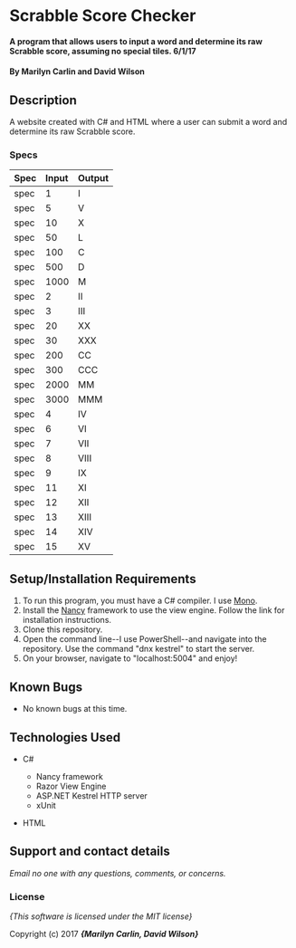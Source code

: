 # Scrabble Score Checker

#### A program that allows users to input a word and determine its raw Scrabble score, assuming no special tiles. 6/1/17

#### By **Marilyn Carlin and David Wilson**

## Description

A website created with C# and HTML where a user can submit a word and determine its raw Scrabble score.


### Specs
| Spec | Input | Output |
| :-------------     | :------------- | :------------- |
| spec | 1 | I |
| spec | 5 | V |
| spec | 10 | X|
| spec | 50 | L |
| spec | 100 | C |
| spec | 500 | D |
| spec | 1000 | M |
| spec | 2 | II |
| spec | 3 | III |
| spec | 20 | XX |
| spec | 30 | XXX |
| spec | 200 | CC |
| spec | 300 | CCC |
| spec | 2000 | MM |
| spec | 3000 | MMM |
| spec | 4 | IV |
| spec | 6 | VI |
| spec | 7 | VII |
| spec | 8 | VIII |
| spec | 9 | IX |
| spec | 11 | XI |
| spec | 12 | XII |
| spec | 13 | XIII |
| spec | 14 | XIV |
| spec | 15 | XV |

## Setup/Installation Requirements

1. To run this program, you must have a C# compiler. I use [Mono](http://www.mono-project.com).
2. Install the [Nancy](http://nancyfx.org/) framework to use the view engine. Follow the link for installation instructions.
3. Clone this repository.
4. Open the command line--I use PowerShell--and navigate into the repository. Use the command "dnx kestrel" to start the server.
5. On your browser, navigate to "localhost:5004" and enjoy!

## Known Bugs
* No known bugs at this time.

## Technologies Used
* C#
  * Nancy framework
  * Razor View Engine
  * ASP.NET Kestrel HTTP server
  * xUnit

* HTML

## Support and contact details

_Email no one with any questions, comments, or concerns._

### License

*{This software is licensed under the MIT license}*

Copyright (c) 2017 **_{Marilyn Carlin, David Wilson}_**
